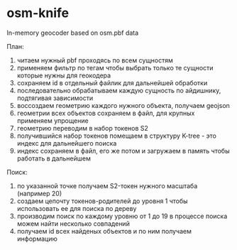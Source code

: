 # osm-knife
In-memory geocoder based on osm.pbf data

План:
1) читаем нужный pbf проходясь по всем сущностям
2) применяем фильтр по тегам чтобы выбрать только те сущности которые нужны для геокодера
3) сохраняем id в отдельный файлик для дальнейшей обработки
4) последовательно обрабатываем каждую сущность по айдишнику, подтягивая зависимости
5) воссоздаем геометрию каждого нужного объекта, получаем geojson
6) геометрии всех объектов сохраняем в файл, для крупных применяем упрощение
7) геометрию переводим в набор токенов S2
8) получившийся набор токенов помещаем в структуру K-tree - это индекс для дальнейшего поиска
9) индекс сохраняем в файл, его же потом и загружаем в память чтобы работать в дальнейшем

Поиск:
1) по указанной точке получаем S2-токен нужного масштаба (например 20)
2) создаем цепочту токенов-родителей до уровня 1 чтобы использовать ее для поиска по дереву
3) производим поиск по каждому уровню от 1 до 19 в процессе поиска можем найти несколько совпадений
4) получаем id всех найденых объектов и по ним получаем информацию